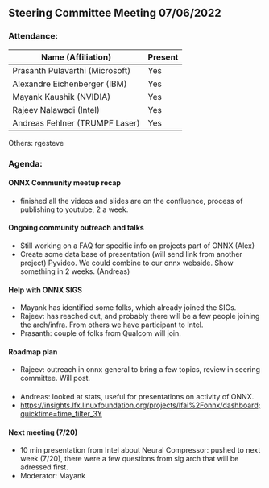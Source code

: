 ## Steering Committee Meeting 07/06/2022

### Attendance:

| Name (Affiliation)              | Present  |
| ------------------------------- | -------- |
| Prasanth Pulavarthi (Microsoft) | Yes   |
| Alexandre Eichenberger (IBM)    | Yes   |
| Mayank Kaushik (NVIDIA)         | Yes   |
| Rajeev Nalawadi (Intel)         | Yes   |
| Andreas Fehlner (TRUMPF Laser)  | Yes   |

Others: 
rgesteve

### Agenda:
  #### ONNX Community meetup recap
  - finished all the videos and slides are on the confluence, process of publishing to youtube, 2 a week.

  #### Ongoing community outreach and talks
  - Still working on a FAQ for specific info on projects part of ONNX (Alex)
  - Create some data base of presentation (will send link from another project) Pyvideo. We could combine to our onnx webside. Show something in 2 weeks. (Andreas)
  
  #### Help with ONNX SIGS
  - Mayank has identified some folks, which already joined the SIGs.
  - Rajeev: has reached out, and probably there will be a few people joining the arch/infra. From others we have participant to Intel.
  - Prasanth: couple of folks from Qualcom will join. 

  #### Roadmap plan 
  - Rajeev: outreach in onnx general to bring a few topics, review in seering committee. Will post. 
      
  ####
  - Andreas: looked at stats, useful for presentations on activity of ONNX.
  - https://insights.lfx.linuxfoundation.org/projects/lfai%2Fonnx/dashboard;quicktime=time_filter_3Y
  
  #### Next meeting (7/20)
  - 10 min presentation from Intel about Neural Compressor: pushed to next week (7/20), there were a few questions from sig arch that will be adressed first.
  - Moderator: Mayank
